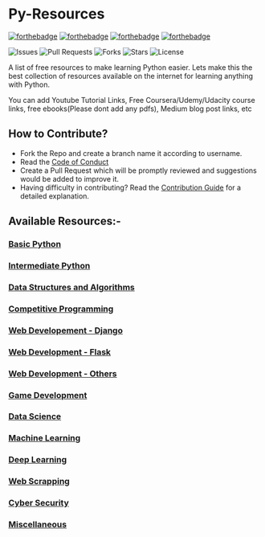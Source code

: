 # Py-Resources

[![forthebadge](https://forthebadge.com/images/badges/built-by-developers.svg)](https://forthebadge.com)
[![forthebadge](https://forthebadge.com/images/badges/built-with-love.svg)](https://forthebadge.com)
[![forthebadge](https://forthebadge.com/images/badges/built-with-swag.svg)](https://forthebadge.com)
[![forthebadge](https://forthebadge.com/images/badges/made-with-python.svg)](https://forthebadge.com)


![Issues](https://img.shields.io/github/issues/Python-World/Py-Resources)
![Pull Requests](https://img.shields.io/github/issues-pr/Python-World/Py-Resources)
![Forks](https://img.shields.io/github/forks/Python-World/Py-Resources)
![Stars](https://img.shields.io/github/stars/Python-World/Py-Resources)
![License](https://img.shields.io/github/license/Python-World/Py-Resources)


A list of  free resources to make learning Python easier.
Lets make this the best collection of resources available on the internet for learning anything with Python.

You can add Youtube Tutorial Links, Free Coursera/Udemy/Udacity course links, free ebooks(Please dont add any pdfs), Medium blog post links, etc


## How to Contribute?

- Fork the Repo and create a branch name it according to username.
- Read the [Code of Conduct](https://github.com/Python-World/Py-Resources/blob/master/CODE_OF_CONDUCT.md)
- Create a Pull Request which will be promptly reviewed and suggestions would be added to improve it.
- Having difficulty in contributing? Read the [Contribution Guide](https://github.com/Python-World/Py-Resources/blob/master/CONTRIBUTING.md) for a detailed explanation.


## Available Resources:-

### [Basic Python]()

### [Intermediate Python]()

### [Data Structures and Algorithms]()

### [Competitive Programming]()

### [Web Developement - Django]()

### [Web Development - Flask]()

### [Web Development - Others]()

### [Game Development]()

### [Data Science]()

### [Machine Learning]()

### [Deep Learning]()

### [Web Scrapping]()

### [Cyber Security]()

### [Miscellaneous]()
